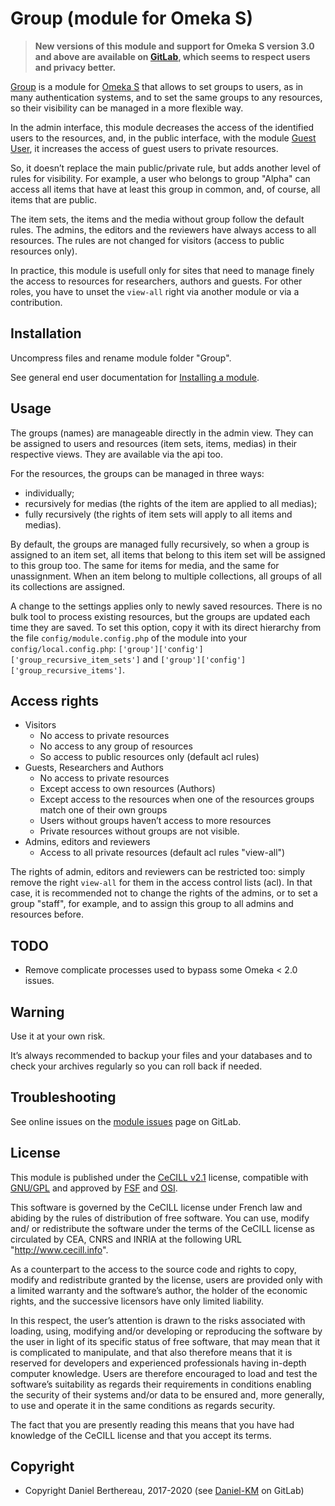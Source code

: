 Group (module for Omeka S)
==========================

> __New versions of this module and support for Omeka S version 3.0 and above
> are available on [GitLab], which seems to respect users and privacy better.__

[Group] is a module for [Omeka S] that allows to set groups to users, as in many
authentication systems, and to set the same groups to any resources, so their
visibility can be managed in a more flexible way.

In the admin interface, this module decreases the access of the identified users
to the resources, and, in the public interface, with the module [Guest User], it
increases the access of guest users to private resources.

So, it doesn’t replace the main public/private rule, but adds another level of
rules for visibility. For example, a user who belongs to group "Alpha" can
access all items that have at least this group in common, and, of course, all
items that are public.

The item sets, the items and the media without group follow the default rules.
The admins, the editors and the reviewers have always access to all resources.
The rules are not changed for visitors (access to public resources only).

In practice, this module is usefull only for sites that need to manage finely
the access to resources for researchers, authors and guests. For other roles,
you have to unset the `view-all` right via another module or via a contribution.


Installation
------------

Uncompress files and rename module folder "Group".

See general end user documentation for [Installing a module].


Usage
-----

The groups (names) are manageable directly in the admin view. They can be
assigned to users and resources (item sets, items, medias) in their respective
views. They are available via the api too.

For the resources, the groups can be managed in three ways:

- individually;
- recursively for medias (the rights of the item are applied to all medias);
- fully recursively (the rights of item sets will apply to all items and medias).

By default, the groups are managed fully recursively, so when a group is
assigned to an item set, all items that belong to this item set will be assigned
to this  group too. The same for items for media, and the same for unassignment.
When an item belong to multiple collections, all groups of all its collections
are assigned.

A change to the settings applies only to newly saved resources. There is no bulk
tool to process existing resources, but the groups are updated each time they
are saved. To set this option, copy it with its direct hierarchy from the file
`config/module.config.php` of the module into your `config/local.config.php`:
`['group']['config']['group_recursive_item_sets']` and `['group']['config']['group_recursive_items']`.


Access rights
-------------

- Visitors
    - No access to private resources
    - No access to any group of resources
    - So access to public resources only (default acl rules)
- Guests, Researchers and Authors
    - No access to private resources
    - Except access to own resources (Authors)
    - Except access to the resources when one of the resources groups match one
    of their own groups
    - Users without groups haven’t access to more resources
    - Private resources without groups are not visible.
- Admins, editors and reviewers
    - Access to all private resources (default acl rules "view-all")

The rights of admin, editors and reviewers can be restricted too: simply remove
the right `view-all` for them in the access control lists (acl). In that case,
it is recommended not to change the rights of the admins, or to set a group
"staff", for example, and to assign this group to all admins and resources
before.


TODO
----

- Remove complicate processes used to bypass some Omeka < 2.0 issues.


Warning
-------

Use it at your own risk.

It’s always recommended to backup your files and your databases and to check
your archives regularly so you can roll back if needed.


Troubleshooting
---------------

See online issues on the [module issues] page on GitLab.


License
-------

This module is published under the [CeCILL v2.1] license, compatible with
[GNU/GPL] and approved by [FSF] and [OSI].

This software is governed by the CeCILL license under French law and abiding by
the rules of distribution of free software. You can use, modify and/ or
redistribute the software under the terms of the CeCILL license as circulated by
CEA, CNRS and INRIA at the following URL "http://www.cecill.info".

As a counterpart to the access to the source code and rights to copy, modify and
redistribute granted by the license, users are provided only with a limited
warranty and the software’s author, the holder of the economic rights, and the
successive licensors have only limited liability.

In this respect, the user’s attention is drawn to the risks associated with
loading, using, modifying and/or developing or reproducing the software by the
user in light of its specific status of free software, that may mean that it is
complicated to manipulate, and that also therefore means that it is reserved for
developers and experienced professionals having in-depth computer knowledge.
Users are therefore encouraged to load and test the software’s suitability as
regards their requirements in conditions enabling the security of their systems
and/or data to be ensured and, more generally, to use and operate it in the same
conditions as regards security.

The fact that you are presently reading this means that you have had knowledge
of the CeCILL license and that you accept its terms.


Copyright
---------

* Copyright Daniel Berthereau, 2017-2020 (see [Daniel-KM] on GitLab)


[Group]: https://gitlab.com/Daniel-KM/Omeka-S-module-Group
[Omeka S]: https://omeka.org/s
[Guest User]: https://github.com/biblibre/omeka-s-module-GuestUser
[Installing a module]: http://dev.omeka.org/docs/s/user-manual/modules/#installing-modules
[module issues]: https://gitlab.com/Daniel-KM/Omeka-S-module-Group/-/issues
[CeCILL v2.1]: https://www.cecill.info/licences/Licence_CeCILL_V2.1-en.html
[GNU/GPL]: https://www.gnu.org/licenses/gpl-3.0.html
[FSF]: https://www.fsf.org
[OSI]: http://opensource.org
[GitLab]: https://gitlab.com/Daniel-KM
[Daniel-KM]: https://gitlab.com/Daniel-KM "Daniel Berthereau"
